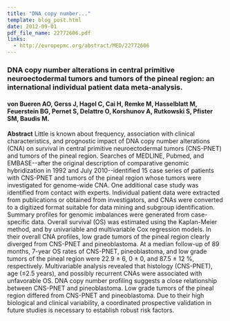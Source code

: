 ```yaml
---
title: "DNA copy number..."
template: blog_post.html 
date: 2012-09-01
pdf_file_name: 22772606.pdf
links:
  - http://europepmc.org/abstract/MED/22772606
---
```


### DNA copy number alterations in central primitive neuroectodermal tumors and tumors of the pineal region: an international individual patient data meta-analysis.
#### von Bueren AO, Gerss J, Hagel C, Cai H, Remke M, Hasselblatt M, Feuerstein BG, Pernet S, Delattre O, Korshunov A, Rutkowski S, Pfister SM, Baudis M.

**Abstract** Little is known about frequency, association with clinical characteristics, and prognostic impact of DNA copy number alterations (CNA) on survival in central primitive neuroectodermal tumors (CNS-PNET) and tumors of the pineal region. Searches of MEDLINE, Pubmed, and EMBASE--after the original description of comparative genomic hybridization in 1992 and July 2010--identified 15 case series of patients with CNS-PNET and tumors of the pineal region whose tumors were investigated for genome-wide CNA. One additional case study was identified from contact with experts. Individual patient data were extracted from publications or obtained from investigators, and CNAs were converted to a digitized format suitable for data mining and subgroup identification. Summary profiles for genomic imbalances were generated from case-specific data. Overall survival (OS) was estimated using the Kaplan-Meier method, and by univariable and multivariable Cox regression models. In their overall CNA profiles, low grade tumors of the pineal region clearly diverged from CNS-PNET and pineoblastoma. At a median follow-up of 89 months, 7-year OS rates of CNS-PNET, pineoblastoma, and low grade tumors of the pineal region were 22.9 ± 6, 0 ± 0, and 87.5 ± 12 %, respectively. Multivariable analysis revealed that histology (CNS-PNET), age (≤2.5 years), and possibly recurrent CNAs were associated with unfavorable OS. DNA copy number profiling suggests a close relationship between CNS-PNET and pineoblastoma. Low grade tumors of the pineal region differed from CNS-PNET and pineoblastoma. Due to their high biological and clinical variability, a coordinated prospective validation in future studies is necessary to establish robust risk factors.

